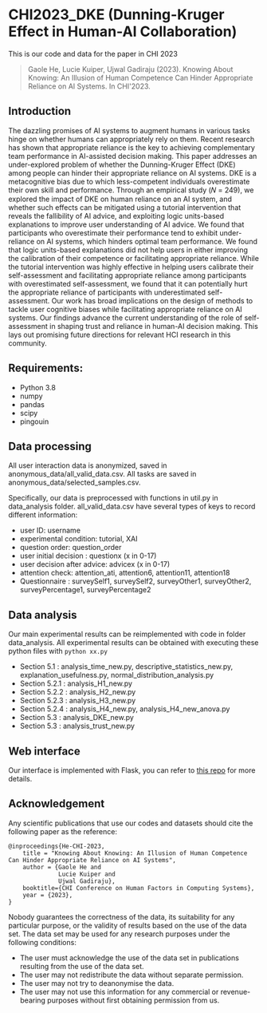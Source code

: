 # CHI2023_DKE (Dunning-Kruger Effect in Human-AI Collaboration)
This is our code and data for the paper in CHI 2023

> Gaole He, Lucie Kuiper, Ujwal Gadiraju (2023). Knowing About Knowing: An Illusion of Human Competence Can Hinder Appropriate Reliance on AI Systems. In CHI'2023.

## Introduction
The dazzling promises of AI systems to augment humans in various tasks hinge on whether humans can appropriately rely on them. Recent research has shown that appropriate reliance is the key to achieving complementary team performance in AI-assisted decision making. This paper addresses an under-explored problem of whether the Dunning-Kruger Effect (DKE) among people can hinder their appropriate reliance on AI systems. DKE is a metacognitive bias due to which less-competent individuals overestimate their own skill and performance. Through an empirical study (𝑁 = 249), we explored the impact of DKE on human reliance on an AI system, and whether such effects can be mitigated using a tutorial intervention that reveals the fallibility of AI advice, and exploiting logic units-based explanations to improve user understanding of AI advice. We found that participants who overestimate their performance tend to exhibit under-reliance on AI systems, which hinders optimal team performance. We found that logic units-based explanations did not help users in either improving the calibration of their competence or facilitating appropriate reliance. While the tutorial intervention was highly effective in helping users calibrate their self-assessment and facilitating appropriate reliance among participants with overestimated self-assessment, we found that it can potentially hurt the appropriate reliance of participants with underestimated self-assessment. Our work has broad implications on the design of methods to tackle user cognitive biases while facilitating appropriate reliance on AI systems. Our findings advance the current understanding of the role of self-assessment in shaping trust and reliance in human-AI decision making. This lays out promising future directions for relevant HCI research in this community.

## Requirements:

- Python 3.8
- numpy
- pandas
- scipy
- pingouin

## Data processing
All user interaction data is anonymized, saved in anonymous_data/all_valid_data.csv.
All tasks are saved in anonymous_data/selected_samples.csv.

Specifically, our data is preprocessed with functions in util.py in data_analysis folder.
all_valid_data.csv have several types of keys to record different information:
* user ID: username
* experimental condition: tutorial, XAI
* question order: question_order
* user initial decision : questionx (x in 0-17)
* user decision after advice: advicex (x in 0-17)
* attention check: attention_ati, attention6, attention11, attention18
* Questionnaire : surveySelf1, surveySelf2, surveyOther1, surveyOther2, surveyPercentage1, surveyPercentage2

## Data analysis
Our main experimental results can be reimplemented with code in folder data_analysis. All experimental results can be obtained with executing these python files with `python xx.py`
* Section 5.1   : analysis_time_new.py, descriptive_statistics_new.py, explanation_usefulness.py, normal_distribution_analysis.py
* Section 5.2.1 : analysis_H1_new.py
* Section 5.2.2 : analysis_H2_new.py
* Section 5.2.3 : analysis_H3_new.py
* Section 5.2.4 : analysis_H4_new.py, analysis_H4_new_anova.py
* Section 5.3   : analysis_DKE_new.py
* Section 5.3   : analysis_trust_new.py

## Web interface
Our interface is implemented with Flask, you can refer to [this repo](https://github.com/LucieKuiper/Thesis) for more details.

## Acknowledgement
Any scientific publications that use our codes and datasets should cite the following paper as the reference:
```
@inproceedings{He-CHI-2023,
    title = "Knowing About Knowing: An Illusion of Human Competence Can Hinder Appropriate Reliance on AI Systems",
    author = {Gaole He and
              Lucie Kuiper and
              Ujwal Gadiraju},
    booktitle={CHI Conference on Human Factors in Computing Systems},
    year = {2023},
}
```
Nobody guarantees the correctness of the data, its suitability for any particular purpose, or the validity of results based on the use of the data set. The data set may be used for any research purposes under the following conditions:
* The user must acknowledge the use of the data set in publications resulting from the use of the data set.
* The user may not redistribute the data without separate permission.
* The user may not try to deanonymise the data.
* The user may not use this information for any commercial or revenue-bearing purposes without first obtaining permission from us.